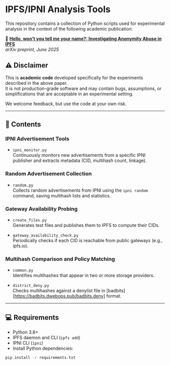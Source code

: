 # IPFS/IPNI Analysis Tools

This repository contains a collection of Python scripts used for experimental analysis in the context of the following academic publication:

📄 **[Hello, won't you tell me your name?: Investigating Anonymity Abuse in IPFS](https://arxiv.org/abs/2506.04307)**  
*arXiv preprint, June 2025*

## ⚠️ Disclaimer

This is **academic code** developed specifically for the experiments described in the above paper.  
It is not production-grade software and may contain bugs, assumptions, or simplifications that are acceptable in an experimental setting.

We welcome feedback, but use the code at your own risk.

---

## 🧩 Contents

### IPNI Advertisement Tools

- `ipni_monitor.py`  
  Continuously monitors new advertisements from a specific IPNI publisher and extracts metadata (CID, multihash count, linkage).

### Random Advertisement Collection

- `random.py`  
  Collects random advertisements from IPNI using the `ipni random` command, saving multihash lists and statistics.

### Gateway Availability Probing

- `create_files.py`  
  Generates test files and publishes them to IPFS to compute their CIDs.
  
- `gateway_availability_check.py`  
  Periodically checks if each CID is reachable from public gateways (e.g., ipfs.io).

### Multihash Comparison and Policy Matching

- `common.py`  
  Identifies multihashes that appear in two or more storage providers.

- `district_deny.py`  
  Checks multihashes against a denylist file in [badbits][https://badbits.dwebops.pub/badbits.deny] format.

---

## 💻 Requirements

- Python 3.8+
- IPFS daemon and CLI (`ipfs add`)
- IPNI CLI (`ipni`)
- Install Python dependencies:

```bash
pip install -r requirements.txt
